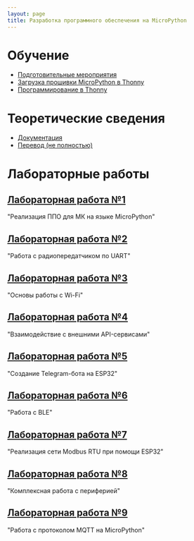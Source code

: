 ```yaml
---
layout: page
title: Разработка программного обеспечения на MicroPython
---
```



# Обучение
* [Подготовительные мероприятия]({{site.baseurl}}/micropython/firmware/)
* [Загрузка прошивки MicroPython в Thonny](static/firmware.mp4)
* [Программирование в Thonny](static/program.mp4)

# Теоретические сведения
* [Документация](https://docs.micropython.org/en/latest/esp32/quickref.html)
* [Перевод (не полностью)](https://wikihandbk.com/wiki/MicroPython:Платы/ESP32/Краткий_справочник_по_ESP32)

# Лабораторные работы

## [Лабораторная работа №1]({{site.baseurl}}/micropython/labs/lab_1/doc)
"Реализация ППО для МК на языке MicroPython"

## [Лабораторная работа №2]({{site.baseurl}}/micropython/labs/lab_2/doc)
"Работа с радиопередатчиком по UART"

## [Лабораторная работа №3]({{site.baseurl}}/micropython/labs/lab_3/doc)
"Основы работы с Wi-Fi"

## [Лабораторная работа №4]({{site.baseurl}}/micropython/labs/lab_4/doc)
"Взаимодействие с внешними API-сервисами"

## [Лабораторная работа №5]({{site.baseurl}}/micropython/labs/lab_5/doc)
"Создание Telegram-бота на ESP32"

## [Лабораторная работа №6]({{site.baseurl}}/micropython/labs/lab_6/doc)
"Работа с BLE"

## [Лабораторная работа №7]({{site.baseurl}}/micropython/labs/lab_7/doc)
"Реализация сети Modbus RTU при помощи ESP32"

## [Лабораторная работа №8]({{site.baseurl}}/micropython/labs/lab_8/doc)
"Комплексная работа с периферией"

## [Лабораторная работа №9]({{site.baseurl}}/micropython/labs/lab_9/doc)
"Работа с протоколом MQTT на MicroPython"
